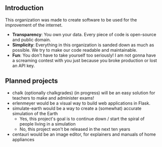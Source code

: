 ## Introduction

This organization was made to create software to be used for the improvement of the internet.

- **Transparency**: You own your data. Every piece of code is open-source and public domain.
- **Simplicity**: Everything in this organization is sanded down as much as possible. We try to make our code readable and maintainable.
- **Fun**: You don't have to take yourself too seriously! I am not gonna have a screaming contest with you just because you broke production or lost an API key. 

## Planned projects

- chalk (optionally chalkgrades) (in progress) will be an easy solution for teachers to make and administer exams!
- erlenmeyer would be a visual way to build web applications in Flask.
- simulate-earth would be a way to create a (somewhat) accurate simulation of the Earth
  - Yes, this project's goal is to continue down / start the spiral of people living in a simulation
  - No, this project won't be released in the next ten years
- centauri would be an image editor, for explainers and manuals of home appliances